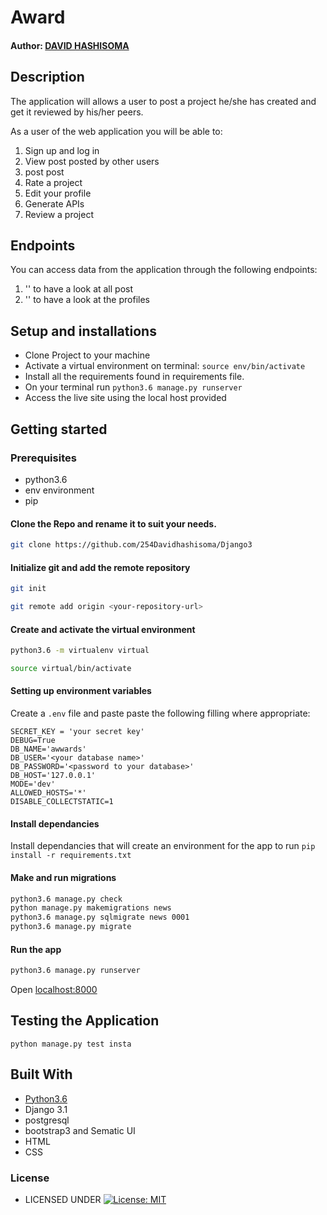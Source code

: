 #  Award

#### Author: [DAVID HASHISOMA](https://github.com/254Davidhashisoma)


## Description
The application will allows a user to post a project he/she has created and get it reviewed by his/her peers.

As a user of the web application you will be able to:

1. Sign up and log in
2. View post posted by other users
3. post post
4. Rate a project
5. Edit your profile
6. Generate APIs
7. Review a project

## Endpoints
You can access data from the application through the following endpoints:

1. '' to have a look at all post
2. '' to have a look at the profiles

## Setup and installations
* Clone Project to your machine
* Activate a virtual environment on terminal: `source env/bin/activate`
* Install all the requirements found in requirements file.
* On your terminal run `python3.6 manage.py runserver`
* Access the live site using the local host provided



## Getting started

### Prerequisites
* python3.6
* env environment
* pip

#### Clone the Repo and rename it to suit your needs.
```bash
git clone https://github.com/254Davidhashisoma/Django3
```
#### Initialize git and add the remote repository
```bash
git init
```
```bash
git remote add origin <your-repository-url>
```

#### Create and activate the virtual environment
```bash
python3.6 -m virtualenv virtual
```

```bash
source virtual/bin/activate
```

#### Setting up environment variables
Create a `.env` file and paste paste the following filling where appropriate:
```
SECRET_KEY = 'your secret key'
DEBUG=True
DB_NAME='awwards'
DB_USER='<your database name>'
DB_PASSWORD='<password to your database>'
DB_HOST='127.0.0.1'
MODE='dev'
ALLOWED_HOSTS='*'
DISABLE_COLLECTSTATIC=1
```

#### Install dependancies
Install dependancies that will create an environment for the app to run
`pip install -r requirements.txt`

#### Make and run migrations
```bash
python3.6 manage.py check
python manage.py makemigrations news
python3.6 manage.py sqlmigrate news 0001
python3.6 manage.py migrate
```

#### Run the app
```bash
python3.6 manage.py runserver
```
Open [localhost:8000](http://127.0.0.1:8000/)



## Testing the Application
`python manage.py test insta`
        
## Built With

* [Python3.6](https://docs.python.org/3/)
* Django 3.1
* postgresql 
* bootstrap3 and Sematic UI
* HTML
* CSS


### License

* LICENSED UNDER  [![License: MIT](https://img.shields.io/badge/License-MIT-yellow.svg)](license/MIT)